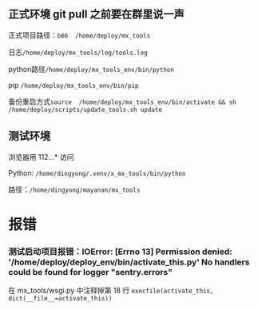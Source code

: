 

## 正式环境 git pull 之前要在群里说一声   

正式项目路径：```b66  /home/deploy/mx_tools```  

日志`/home/deploy/mx_tools/log/tools.log`    

python路径```/home/deploy/mx_tools_env/bin/python```   

pip `/home/deploy/mx_tools_env/bin/pip`

备份重启方式`source  /home/deploy/mx_tools_env/bin/activate && sh /home/deploy/scripts/update_tools.sh update`



## 测试环境

浏览器用 112.*.*.* 访问    

Python: `/home/dingyong/.venv/x_mx_tools/bin/python`   

路径：`/home/dingyong/mayanan/mx_tools`   


# 报错  

### 测试启动项目报错：IOError: [Errno 13] Permission denied: '/home/deploy/deploy_env/bin/activate_this.py' No handlers could be found for logger "sentry.errors"

在 mx_tools/wsgi.py 中注释掉第 18 行 `execfile(activate_this, dict(__file__=activate_this))`    


